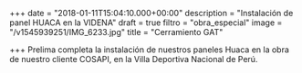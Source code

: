 +++
date = "2018-01-11T15:04:10.000+00:00"
description = "Instalación de panel HUACA en la VIDENA"
draft = true
filtro = "obra_especial"
image = "/v1545939251/IMG_6233.jpg"
title = "Cerramiento GAT"

+++
Prelima completa la instalación de nuestros paneles Huaca en la obra de nuestro cliente COSAPI, en la Villa Deportiva Nacional de Perú.